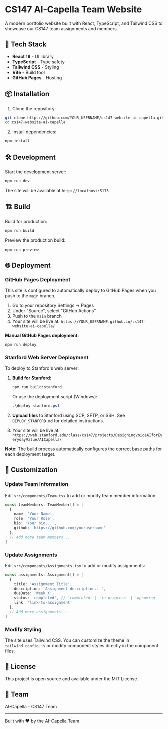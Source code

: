 # CS147 AI-Capella Team Website

A modern portfolio website built with React, TypeScript, and Tailwind CSS to showcase our CS147 team assignments and members.

## 🚀 Tech Stack

- **React 18** - UI library
- **TypeScript** - Type safety
- **Tailwind CSS** - Styling
- **Vite** - Build tool
- **GitHub Pages** - Hosting

## 📦 Installation

1. Clone the repository:
```bash
git clone https://github.com/YOUR_USERNAME/cs147-website-ai-capella.git
cd cs147-website-ai-capella
```

2. Install dependencies:
```bash
npm install
```

## 🛠️ Development

Start the development server:
```bash
npm run dev
```

The site will be available at `http://localhost:5173`

## 🏗️ Build

Build for production:
```bash
npm run build
```

Preview the production build:
```bash
npm run preview
```

## 🌐 Deployment

### GitHub Pages Deployment

This site is configured to automatically deploy to GitHub Pages when you push to the `main` branch.

1. Go to your repository Settings → Pages
2. Under "Source", select "GitHub Actions"
3. Push to the `main` branch
4. Your site will be live at: `https://YOUR_USERNAME.github.io/cs147-website-ai-capella/`

**Manual GitHub Pages deployment:**
```bash
npm run deploy
```

### Stanford Web Server Deployment

To deploy to Stanford's web server:

1. **Build for Stanford:**
   ```bash
   npm run build:stanford
   ```
   Or use the deployment script (Windows):
   ```powershell
   .\deploy-stanford.ps1
   ```

2. **Upload files** to Stanford using SCP, SFTP, or SSH. See `DEPLOY_STANFORD.md` for detailed instructions.

3. Your site will be live at:
   `https://web.stanford.edu/class/cs147/projects/DesigningVoiceAIforEverydayValue/AICapella/`

**Note:** The build process automatically configures the correct base paths for each deployment target.

## 📝 Customization

### Update Team Information

Edit `src/components/Team.tsx` to add or modify team member information:

```typescript
const teamMembers: TeamMember[] = [
  {
    name: 'Your Name',
    role: 'Your Role',
    bio: 'Your bio...',
    github: 'https://github.com/yourusername'
  },
  // Add more team members...
]
```

### Update Assignments

Edit `src/components/Assignments.tsx` to add or modify assignments:

```typescript
const assignments: Assignment[] = [
  {
    title: 'Assignment Title',
    description: 'Assignment description...',
    dueDate: 'Week X',
    status: 'completed', // 'completed' | 'in-progress' | 'upcoming'
    link: 'link-to-assignment'
  },
  // Add more assignments...
]
```

### Modify Styling

The site uses Tailwind CSS. You can customize the theme in `tailwind.config.js` or modify component styles directly in the component files.

## 📄 License

This project is open source and available under the MIT License.

## 👥 Team

AI-Capella - CS147 Team

---

Built with ❤️ by the AI-Capella Team
